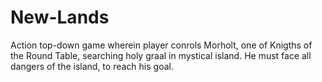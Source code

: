# New-Lands
Action top-down game wherein player conrols Morholt, one of Knigths of the Round Table, searching holy graal in mystical island. He must face all dangers of the island, to reach his goal.
